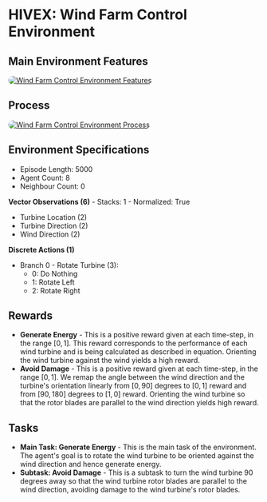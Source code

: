 # HIVEX: Wind Farm Control Environment

## Main Environment Features

<a href="url"><img src="[ANONYMIZED]" width="auto" style="border-radius:10px" alt="Wind Farm Control Environment Features"></a>

## Process

<a href="url"><img src="[ANONYMIZED]" width="auto" style="border-radius:10px" alt="Wind Farm Control Environment Process"></a>

## Environment Specifications

- Episode Length: 5000
- Agent Count: 8
- Neighbour Count: 0

**Vector Observations (6)** - Stacks: 1 - Normalized: True

- Turbine Location (2)
- Turbine Direction (2)
- Wind Direction (2)

**Discrete Actions (1)**

- Branch 0 - Rotate Turbine (3):
  - 0: Do Nothing
  - 1: Rotate Left
  - 2: Rotate Right

## Rewards

- **Generate Energy** - This is a positive reward given at each time-step, in the range $[0, 1]$. This reward corresponds to the performance of each wind turbine and is being calculated as described in equation. Orienting the wind turbine against the wind yields a high reward.
- **Avoid Damage** - This is a positive reward given at each time-step, in the range $[0, 1]$. We remap the angle between the wind direction and the turbine's orientation linearly from $[0, 90]$ degrees to $[0, 1]$ reward and from $[90, 180]$ degrees to $[1, 0]$ reward. Orienting the wind turbine so that the rotor blades are parallel to the wind direction yields high reward.

## Tasks

- **Main Task: Generate Energy** - This is the main task of the environment. The agent's goal is to rotate the wind turbine to be oriented against the wind direction and hence generate energy.
- **Subtask: Avoid Damage** - This is a subtask to turn the wind turbine 90 degrees away so that the wind turbine rotor blades are parallel to the wind direction, avoiding damage to the wind turbine's rotor blades.
